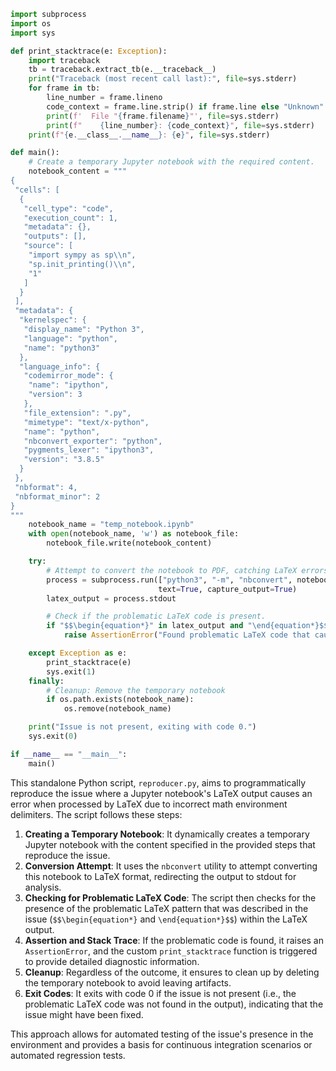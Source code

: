 ```python
import subprocess
import os
import sys

def print_stacktrace(e: Exception):
    import traceback
    tb = traceback.extract_tb(e.__traceback__)
    print("Traceback (most recent call last):", file=sys.stderr)
    for frame in tb:
        line_number = frame.lineno
        code_context = frame.line.strip() if frame.line else "Unknown"
        print(f'  File "{frame.filename}"', file=sys.stderr)
        print(f"    {line_number}: {code_context}", file=sys.stderr)
    print(f"{e.__class__.__name__}: {e}", file=sys.stderr)

def main():
    # Create a temporary Jupyter notebook with the required content.
    notebook_content = """
{
 "cells": [
  {
   "cell_type": "code",
   "execution_count": 1,
   "metadata": {},
   "outputs": [],
   "source": [
    "import sympy as sp\\n",
    "sp.init_printing()\\n",
    "1"
   ]
  }
 ],
 "metadata": {
  "kernelspec": {
   "display_name": "Python 3",
   "language": "python",
   "name": "python3"
  },
  "language_info": {
   "codemirror_mode": {
    "name": "ipython",
    "version": 3
   },
   "file_extension": ".py",
   "mimetype": "text/x-python",
   "name": "python",
   "nbconvert_exporter": "python",
   "pygments_lexer": "ipython3",
   "version": "3.8.5"
  }
 },
 "nbformat": 4,
 "nbformat_minor": 2
}
"""
    notebook_name = "temp_notebook.ipynb"
    with open(notebook_name, 'w') as notebook_file:
        notebook_file.write(notebook_content)

    try:
        # Attempt to convert the notebook to PDF, catching LaTeX errors.
        process = subprocess.run(["python3", "-m", "nbconvert", notebook_name, "--to", "latex", "--stdout"],
                                 text=True, capture_output=True)
        latex_output = process.stdout

        # Check if the problematic LaTeX code is present.
        if "$$\begin{equation*}" in latex_output and "\end{equation*}$$" in latex_output:
            raise AssertionError("Found problematic LaTeX code that causes bad math environment delimiter error.")

    except Exception as e:
        print_stacktrace(e)
        sys.exit(1)
    finally:
        # Cleanup: Remove the temporary notebook
        if os.path.exists(notebook_name):
            os.remove(notebook_name)

    print("Issue is not present, exiting with code 0.")
    sys.exit(0)

if __name__ == "__main__":
    main()
```

This standalone Python script, `reproducer.py`, aims to programmatically reproduce the issue where a Jupyter notebook's LaTeX output causes an error when processed by LaTeX due to incorrect math environment delimiters. The script follows these steps:

1. **Creating a Temporary Notebook**: It dynamically creates a temporary Jupyter notebook with the content specified in the provided steps that reproduce the issue.
2. **Conversion Attempt**: It uses the `nbconvert` utility to attempt converting this notebook to LaTeX format, redirecting the output to stdout for analysis.
3. **Checking for Problematic LaTeX Code**: The script then checks for the presence of the problematic LaTeX pattern that was described in the issue (`$$\begin{equation*}` and `\end{equation*}$$`) within the LaTeX output.
4. **Assertion and Stack Trace**: If the problematic code is found, it raises an `AssertionError`, and the custom `print_stacktrace` function is triggered to provide detailed diagnostic information.
5. **Cleanup**: Regardless of the outcome, it ensures to clean up by deleting the temporary notebook to avoid leaving artifacts.
6. **Exit Codes**: It exits with code 0 if the issue is not present (i.e., the problematic LaTeX code was not found in the output), indicating that the issue might have been fixed.

This approach allows for automated testing of the issue's presence in the environment and provides a basis for continuous integration scenarios or automated regression tests.